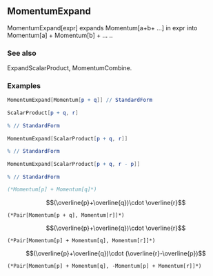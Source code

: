 ##  MomentumExpand 

MomentumExpand[expr] expands Momentum[a+b+ ...] in expr into Momentum[a] + Momentum[b] + ... ..

###  See also 

ExpandScalarProduct, MomentumCombine.

###  Examples 

```mathematica
MomentumExpand[Momentum[p + q]] // StandardForm 
 
ScalarProduct[p + q, r] 
 
% // StandardForm 
 
MomentumExpand[ScalarProduct[p + q, r]] 
 
% // StandardForm 
 
MomentumExpand[ScalarProduct[p + q, r - p]] 
 
% // StandardForm

(*Momentum[p] + Momentum[q]*)
```

$$(\overline{p}+\overline{q})\cdot \overline{r}$$

```
(*Pair[Momentum[p + q], Momentum[r]]*)
```

$$(\overline{p}+\overline{q})\cdot \overline{r}$$

```
(*Pair[Momentum[p] + Momentum[q], Momentum[r]]*)
```

$$(\overline{p}+\overline{q})\cdot (\overline{r}-\overline{p})$$

```
(*Pair[Momentum[p] + Momentum[q], -Momentum[p] + Momentum[r]]*)
```